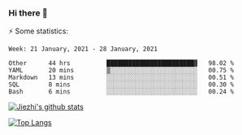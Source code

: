 ### Hi there 👋

⚡ Some statistics:

<!--START_SECTION:waka-->
```text
Week: 21 January, 2021 - 28 January, 2021

Other      44 hrs          ████████████████████████▓   98.02 % 
YAML       20 mins         ▒░░░░░░░░░░░░░░░░░░░░░░░░   00.75 % 
Markdown   13 mins         ░░░░░░░░░░░░░░░░░░░░░░░░░   00.51 % 
SQL        8 mins          ░░░░░░░░░░░░░░░░░░░░░░░░░   00.30 % 
Bash       6 mins          ░░░░░░░░░░░░░░░░░░░░░░░░░   00.24 % 
```
<!--END_SECTION:waka-->

[![Jiezhi's github stats](https://github-readme-stats.vercel.app/api?username=Jiezhi&show_icons=true)](https://github.com/Jiezhi/github-readme-stats)

[![Top Langs](https://github-readme-stats.vercel.app/api/top-langs/?username=Jiezhi&hide=javascript,html)](https://github.com/Jiezhi/github-readme-stats)
<!--
**Jiezhi/Jiezhi** is a ✨ _special_ ✨ repository because its `README.md` (this file) appears on your GitHub profile.

Here are some ideas to get you started:

- 🔭 I’m currently working on ...
- 🌱 I’m currently learning ...
- 👯 I’m looking to collaborate on ...
- 🤔 I’m looking for help with ...
- 💬 Ask me about ...
- 📫 How to reach me: ...
- 😄 Pronouns: ...
- ⚡ Fun fact: ...
-->

